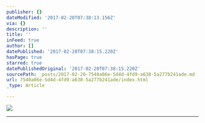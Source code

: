 ```yaml
---
publisher: {}
dateModified: '2017-02-20T07:38:13.156Z'
via: {}
description: ''
title: ''
inFeed: true
author: []
datePublished: '2017-02-20T07:38:15.220Z'
hasPage: true
starred: true
datePublishedOriginal: '2017-02-20T07:38:15.220Z'
sourcePath: _posts/2017-02-20-7540a06e-5d4d-4fd9-a638-5a277b241ade.md
url: 7540a06e-5d4d-4fd9-a638-5a277b241ade/index.html
_type: Article

---
```

![](https://the-grid-user-content.s3-us-west-2.amazonaws.com/d8e16fa4-bd5c-416e-80ab-bf3f79ba6096.jpg)

---